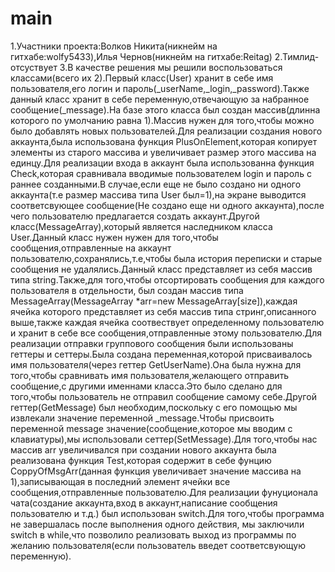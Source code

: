 # main
1.Участники проекта:Волков Никита(никнейм на гитхабе:wolfy5433),Илья Чернов(никнейм на гитхабе:Reitag)
2.Тимлид-отсуствует
3.В качестве решения мы решили воспользоваться классами(всего их 2).Первый класс(User) хранит в себе имя пользователя,его логин и пароль(_userName,_login,_password).Также данный класс хранит в себе переменную,отвечающую за набранное сообщение(_message).На базе этого класса был создан массив(длинна которого по умолчанию равна 1).Массив нужен для того,чтобы можно было добавлять новых пользователей.Для реализации создания нового аккаунта,была использована функция PlusOnElement,которая копирует элементы из старого массива и увеличивает размер этого массива на единцу.Для реализации входа в аккаунт была использованна функция Check,которая сравнивала вводимые пользователем login и пароль с раннее созданными.В случае,если еще не было создано ни одного аккаунта(т.е размер массива типа User был=1),на экране выводится соответсвующее сообщение(Не  создано еще ни одного аккаунта),после чего пользователю предлагается создать аккаунт.Другой класс(MessageArray),который является наследником класса User.Данный класс нужен нужен для того,чтобы сообщения,отправленные на аккаунт пользователю,сохранялись,т.е,чтобы была история переписки и старые сообщения не удалялись.Данный класс представляет из себя массив типа string.Также,для того,чтобы отсортировать сообщения для каждого пользователя в отдельности, был создан массив типа MessageArray(MessageArray *arr=new MessageArray[size]),каждая ячейка которого представляет из себя массив типа стринг,описанного выше,также каждая ячейка соотвествует определенному пользователю и хранит в себе все сообщения,отправленные этому пользователю.Для реализации отправки группового сообщения  были использованы геттеры и сеттеры.Была создана переменная,которой присваивалось имя пользователя(через геттер GetUserName).Она была нужна для того,чтобы сравнивать имя пользователя,желающего отправить сообщение,с другими именнами класса.Это было сделано для того,чтобы пользователь не отправил сообщение самому себе.Другой геттер(GetMessage) был необходим,поскольку с его помощью мы извлекали значение переменной _message.Чтобы присвоить переменной message значение(сообщение,которое мы вводим с клавиатуры),мы использовали сеттер(SetMessage).Для того,чтобы нас массив arr увеличивался при создании нового аккаунта была реализована функция Test,которая содержит в себе фунцию CoppyOfMsgArr(данная функция увеличивает значение массива на 1),запиcывающая в последний элемент ячейки все сообщения,отправленные пользователю.Для реализации фунуционала чата(создание аккаунта,вход в аккаунт,написание сообщения пользователю и т.д.) был использован switch.Для того,чтобы программа не завершалась после выполнения одного действия, мы заключили switch в while,что позволило реализовать выход из программы по желанию пользователя(если пользователь введет соответсвующую переменную).